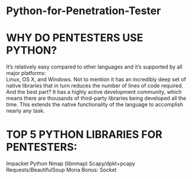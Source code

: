 # Python-for-Penetration-Tester

# WHY DO PENTESTERS USE PYTHON?
It’s relatively easy compared to other languages and it’s supported by all major platforms:  
Linux, OS X, and Windows. Not to mention it has an incredibly deep set of native libraries that in turn reduces the number of lines of code required.
And the best part? It has a highly active development community, which means there are thousands of third-party libraries being developed all the time.
This extends the native functionality of the language to accomplish nearly any task.

# TOP 5 PYTHON LIBRARIES FOR PENTESTERS:
Impacket
Python Nmap (libnmap)
Scapy/dpkt+pcapy
Requests/BeautifulSoup
Mona
Bonus: Socket
